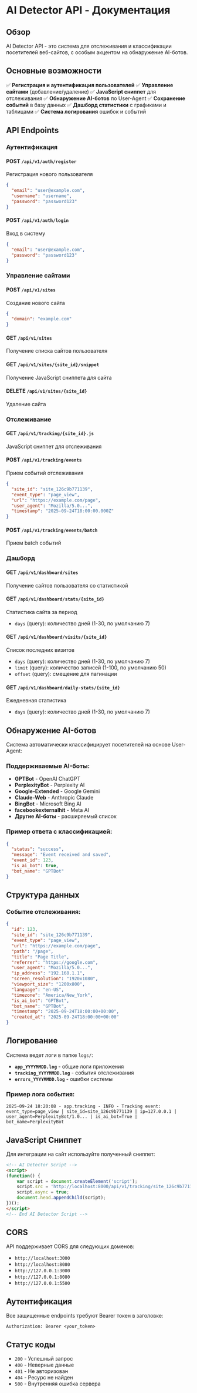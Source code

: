 # AI Detector API - Документация

## Обзор

AI Detector API - это система для отслеживания и классификации посетителей веб-сайтов, с особым акцентом на обнаружение AI-ботов.

## Основные возможности

✅ **Регистрация и аутентификация пользователей**
✅ **Управление сайтами** (добавление/удаление)
✅ **JavaScript сниппет** для отслеживания
✅ **Обнаружение AI-ботов** по User-Agent
✅ **Сохранение событий** в базу данных
✅ **Дашборд статистики** с графиками и таблицами
✅ **Система логирования** ошибок и событий

## API Endpoints

### Аутентификация

#### POST `/api/v1/auth/register`
Регистрация нового пользователя
```json
{
  "email": "user@example.com",
  "username": "username",
  "password": "password123"
}
```

#### POST `/api/v1/auth/login`
Вход в систему
```json
{
  "email": "user@example.com",
  "password": "password123"
}
```

### Управление сайтами

#### POST `/api/v1/sites`
Создание нового сайта
```json
{
  "domain": "example.com"
}
```

#### GET `/api/v1/sites`
Получение списка сайтов пользователя

#### GET `/api/v1/sites/{site_id}/snippet`
Получение JavaScript сниппета для сайта

#### DELETE `/api/v1/sites/{site_id}`
Удаление сайта

### Отслеживание

#### GET `/api/v1/tracking/{site_id}.js`
JavaScript сниппет для отслеживания

#### POST `/api/v1/tracking/events`
Прием событий отслеживания
```json
{
  "site_id": "site_126c9b771139",
  "event_type": "page_view",
  "url": "https://example.com/page",
  "user_agent": "Mozilla/5.0...",
  "timestamp": "2025-09-24T18:00:00.000Z"
}
```

#### POST `/api/v1/tracking/events/batch`
Прием batch событий

### Дашборд

#### GET `/api/v1/dashboard/sites`
Получение сайтов пользователя со статистикой

#### GET `/api/v1/dashboard/stats/{site_id}`
Статистика сайта за период
- `days` (query): количество дней (1-30, по умолчанию 7)

#### GET `/api/v1/dashboard/visits/{site_id}`
Список последних визитов
- `days` (query): количество дней (1-30, по умолчанию 7)
- `limit` (query): количество записей (1-100, по умолчанию 50)
- `offset` (query): смещение для пагинации

#### GET `/api/v1/dashboard/daily-stats/{site_id}`
Ежедневная статистика
- `days` (query): количество дней (1-30, по умолчанию 7)

## Обнаружение AI-ботов

Система автоматически классифицирует посетителей на основе User-Agent:

### Поддерживаемые AI-боты:
- **GPTBot** - OpenAI ChatGPT
- **PerplexityBot** - Perplexity AI
- **Google-Extended** - Google Gemini
- **Claude-Web** - Anthropic Claude
- **BingBot** - Microsoft Bing AI
- **facebookexternalhit** - Meta AI
- **Другие AI-боты** - расширяемый список

### Пример ответа с классификацией:
```json
{
  "status": "success",
  "message": "Event received and saved",
  "event_id": 123,
  "is_ai_bot": true,
  "bot_name": "GPTBot"
}
```

## Структура данных

### Событие отслеживания:
```json
{
  "id": 123,
  "site_id": "site_126c9b771139",
  "event_type": "page_view",
  "url": "https://example.com/page",
  "path": "/page",
  "title": "Page Title",
  "referrer": "https://google.com",
  "user_agent": "Mozilla/5.0...",
  "ip_address": "192.168.1.1",
  "screen_resolution": "1920x1080",
  "viewport_size": "1200x800",
  "language": "en-US",
  "timezone": "America/New_York",
  "is_ai_bot": "GPTBot",
  "bot_name": "GPTBot",
  "timestamp": "2025-09-24T18:00:00+00:00",
  "created_at": "2025-09-24T18:00:00+00:00"
}
```

## Логирование

Система ведет логи в папке `logs/`:

- **`app_YYYYMMDD.log`** - общие логи приложения
- **`tracking_YYYYMMDD.log`** - события отслеживания
- **`errors_YYYYMMDD.log`** - ошибки системы

### Пример лога события:
```
2025-09-24 18:20:08 - app.tracking - INFO - Tracking event: event_type=page_view | site_id=site_126c9b771139 | ip=127.0.0.1 | user_agent=PerplexityBot/1.0... | is_ai_bot=True | bot_name=PerplexityBot
```

## JavaScript Сниппет

Для интеграции на сайт используйте полученный сниппет:

```html
<!-- AI Detector Script -->
<script>
(function() {
    var script = document.createElement('script');
    script.src = 'http://localhost:8000/api/v1/tracking/site_126c9b771139.js';
    script.async = true;
    document.head.appendChild(script);
})();
</script>
<!-- End AI Detector Script -->
```

## CORS

API поддерживает CORS для следующих доменов:
- `http://localhost:3000`
- `http://localhost:8080`
- `http://127.0.0.1:3000`
- `http://127.0.0.1:8080`
- `http://127.0.0.1:5500`

## Аутентификация

Все защищенные endpoints требуют Bearer токен в заголовке:
```
Authorization: Bearer <your_token>
```

## Статус коды

- `200` - Успешный запрос
- `400` - Неверные данные
- `401` - Не авторизован
- `404` - Ресурс не найден
- `500` - Внутренняя ошибка сервера
